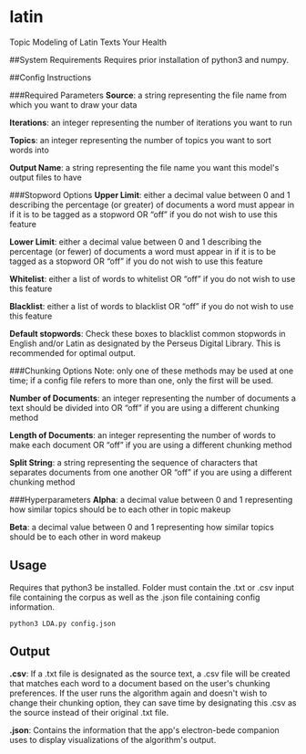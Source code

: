 # latin
Topic Modeling of Latin Texts Your Health

##System Requirements
Requires prior installation of python3 and numpy. 

##Config Instructions

###Required Parameters
 **Source**: a string representing the file name from which you want to draw your data

 **Iterations**: an integer representing the number of iterations you want to run

 **Topics**: an integer representing the number of topics you want to sort words into

 **Output Name**: a string representing the file name you want this model's output files to have

###Stopword Options
 **Upper Limit**: either a decimal value between 0 and 1 describing the percentage (or greater) of documents a word must appear in if it is to be tagged as a stopword OR “off” if you do not wish to use this feature

 **Lower Limit**: either a decimal value between 0 and 1 describing the percentage (or fewer) of documents a word must
 appear in if it is to be tagged as a stopword OR “off” if you do not wish to use this feature

 **Whitelist**: either a list of words to whitelist OR “off” if you do not wish to use this feature

 **Blacklist**: either a list of words to blacklist OR “off” if you do not wish to use this feature

**Default stopwords**: Check these boxes to blacklist common stopwords in English and/or Latin as designated by the Perseus Digital Library. This is recommended for optimal output. 

###Chunking Options
Note: only one of these methods may be used at one time; if a config file refers to more than one,
only the first will be used.

 **Number of Documents**: an integer representing the number of documents a text should be divided into OR “off” if you
 are using a different chunking method

 **Length of Documents**: an integer representing the number of words to make each document OR “off” if you are using a
 different chunking method

 **Split String**: a string representing the sequence of characters that separates documents from one another OR “off” if you are using a different chunking method

###Hyperparameters
 **Alpha**: a decimal value between 0 and 1 representing how similar topics should be to each other in topic makeup

 **Beta**: a decimal value between 0 and 1 representing how similar topics should be to each other in word makeup

## Usage
Requires that python3 be installed. Folder must contain the .txt or .csv input file containing the corpus as well as the .json file containing config information. 

    python3 LDA.py config.json

## Output
**.csv**: If a .txt file is designated as the source text, a .csv file will be created that matches each word to a document based on the user's chunking preferences. If the user runs the algorithm again and doesn't wish to change their chunking option, they can save time by designating this .csv as the source instead of their original .txt file.

**.json**: Contains the information that the app's electron-bede companion uses to display visualizations of the algorithm's output.